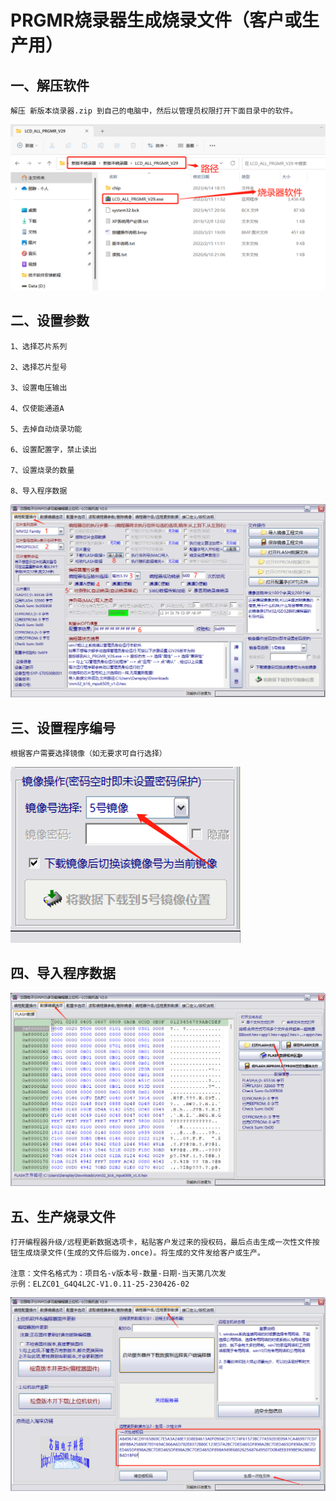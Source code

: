 # PRGMR烧录器生成烧录文件（客户或生产用）

## 一、解压软件

    解压 新版本烧录器.zip 到自己的电脑中，然后以管理员权限打开下面目录中的软件。

![image](image/prgmr_customer_01.png)


## 二、设置参数

    1、选择芯片系列

    2、选择芯片型号

    3、设置电压输出

    4、仅使能通道A

    5、去掉自动烧录功能

    6、设置配置字，禁止读出

    7、设置烧录的数量

    8、导入程序数据

![image](image/prgmr_customer_02.png)


## 三、设置程序编号

    根据客户需要选择镜像（如无要求可自行选择）

![image](image/prgmr_customer_03.png)

## 四、导入程序数据

![image](image/prgmr_customer_04.png)

## 五、生产烧录文件

    打开编程器升级/远程更新数据选项卡，粘贴客户发过来的授权码，最后点击生成一次性文件按钮生成烧录文件(生成的文件后缀为.once)。将生成的文件发给客户或生产。

    注意：文件名格式为：项目名-v版本号-数量-日期-当天第几次发
    示例：ELZC01_G4Q4L2C-V1.0.11-25-230426-02

![image](image/prgmr_customer_05.png)



